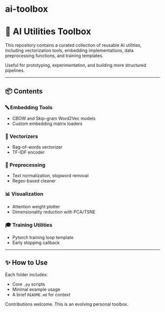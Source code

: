 # ai-toolbox
# 🧰 AI Utilities Toolbox

This repository contains a curated collection of reusable AI utilities, including vectorization tools, embedding implementations, data preprocessing functions, and training templates.

Useful for prototyping, experimentation, and building more structured pipelines.

---

## 📦 Contents

### 🔤 Embedding Tools
- CBOW and Skip-gram Word2Vec models
- Custom embedding matrix loaders

### 🧮 Vectorizers
- Bag-of-words vectorizer
- TF-IDF encoder

### 🧼 Preprocessing
- Text normalization, stopword removal
- Regex-based cleaner

### 📊 Visualization
- Attention weight plotter
- Dimensionality reduction with PCA/TSNE

### 🎓 Training Utilities
- Pytorch training loop template
- Early stopping callback

---

## ✨ How to Use

Each folder includes:
- Core `.py` scripts
- Minimal example usage
- A brief `README.md` for context

Contributions welcome. This is an evolving personal toolbox.

